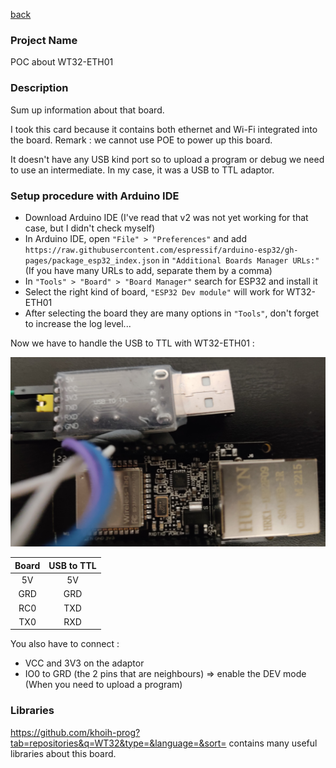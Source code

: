 [back](../README.md)

### Project Name
POC about WT32-ETH01

### Description

Sum up information about that board.

I took this card because it contains both ethernet and Wi-Fi integrated into the board.
Remark : we cannot use POE to power up this board.

It doesn't have any USB kind port so to upload a program or debug we need to use an intermediate. In my case, it was a USB to TTL adaptor.

### Setup procedure with Arduino IDE

- Download Arduino IDE (I've read that v2 was not yet working for that case, but I didn't check myself)
- In Arduino IDE, open ``"File" > "Preferences"`` and add ``https://raw.githubusercontent.com/espressif/arduino-esp32/gh-pages/package_esp32_index.json`` in ``"Additional Boards Manager URLs:"``
(If you have many URLs to add, separate them by a comma)
- In ``"Tools" > "Board" > "Board Manager"`` search for ESP32 and install it
- Select the right kind of board, ``"ESP32 Dev module"`` will work for WT32-ETH01
- After selecting the board they are many options in ``"Tools"``, don't forget to increase the log level...

Now we have to handle the USB to TTL with WT32-ETH01 : 

![](usbToTTL.jpg)

| Board | USB to TTL |
|:-----:|:----------:|
|  5V   |     5V     |
 |  GRD  |    GRD     |
 |  RC0  |    TXD     |
|  TX0  |    RXD     |

You also have to connect : 
- VCC and 3V3 on the adaptor
- IO0 to GRD (the 2 pins that are neighbours) => enable the DEV mode (When you need to upload a program)

### Libraries

https://github.com/khoih-prog?tab=repositories&q=WT32&type=&language=&sort= contains many useful libraries about this board.
